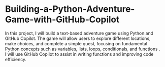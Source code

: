 # Building-a-Python-Adventure-Game-with-GitHub-Copilot
In this project, I will build a text-based adventure game using Python and GitHub Copilot. The game will allow users to explore different locations, make choices, and complete a  simple quest, focusing on fundamental Python concepts such as variables, lists, loops, conditionals, and functions .
I will use GitHub Copilot to assist in writing functions and 
improving code efficiency.
